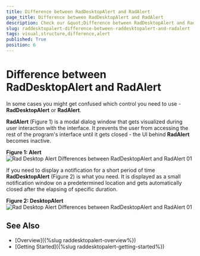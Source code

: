 ```yaml
---
title: Difference between RadDesktopAlert and RadAlert
page_title: Difference between RadDesktopAlert and RadAlert
description: Check our &quot;Difference between RadDesktopAlert and RadAlert&quot; documentation article for the RadDesktopAlert {{ site.framework_name }} control.
slug: raddesktopalert-difference-between-raddesktopalert-and-radalert
tags: visual,structure,difference,alert
published: True
position: 6
---
```


# Difference between RadDesktopAlert and RadAlert

In some cases you might get confused which control you need to use - __RadDesktopAlert__ or __RadAlert__. 

__RadAlert__ (Figure 1) is a modal dialog window that gets visualized during user interaction with the interface. It prevents the user from accessing the rest of the program's interface until it gets closed - the UI behind __RadAlert__ becomes inactive. 

__Figure 1: Alert__  
![Rad Desktop Alert Differences between RadDesktopAlert and RadAlert 01](images/RadDesktopAlert_Difference_Between_RadDesktopAler_and_RadAlert_02.png)

If you need to display a notification for a short period of time __RadDesktopAlert__ (Figure 2) is what you need. It is displayed as a small notification window on a predetermined location and gets automatically closed after the elapsing of specific duration.

__Figure 2: DesktopAlert__  
![Rad Desktop Alert Differences between RadDesktopAlert and RadAlert 01](images/RadDesktopAlert_Difference_Between_RadDesktopAler_and_RadAlert_01.png)

## See Also  
 * [Overview]({%slug raddesktopalert-overview%})
 * [Getting Started]({%slug raddesktopalert-getting-started%})
